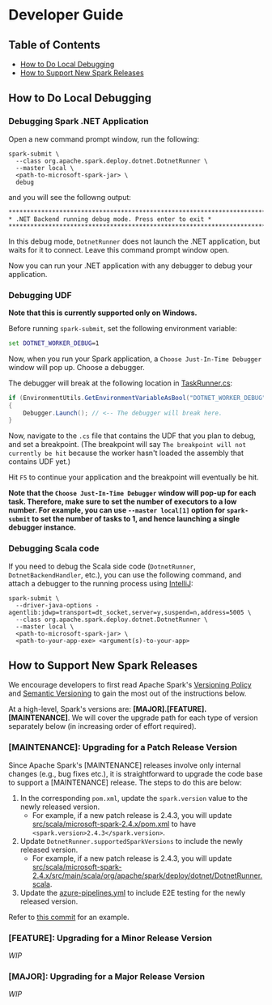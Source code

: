 # Developer Guide

## Table of Contents
- [How to Do Local Debugging](#how-to-do-local-debugging)
- [How to Support New Spark Releases](#how-to-support-new-spark-releases)

## How to Do Local Debugging

### Debugging Spark .NET Application

Open a new command prompt window, run the following:
```shell
spark-submit \
  --class org.apache.spark.deploy.dotnet.DotnetRunner \
  --master local \
  <path-to-microsoft-spark-jar> \
  debug
```
and you will see the followng output:
```
***********************************************************************
* .NET Backend running debug mode. Press enter to exit *
***********************************************************************
```
In this debug mode, `DotnetRunner` does not launch the .NET application, but waits for it to connect. Leave this command prompt window open.

Now you can run your .NET application with any debugger to debug your application.

### Debugging UDF

**Note that this is currently supported only on Windows.**

Before running `spark-submit`, set the following environment variable:
```bat
set DOTNET_WORKER_DEBUG=1
```
Now, when you run your Spark application, a `Choose Just-In-Time Debugger` window will pop up. Choose a debugger.

The debugger will break at the following location in [TaskRunner.cs](../src/csharp/Microsoft.Spark.Worker/TaskRunner.cs):
```C#
if (EnvironmentUtils.GetEnvironmentVariableAsBool("DOTNET_WORKER_DEBUG"))
{
    Debugger.Launch(); // <-- The debugger will break here.
}
```

Now, navigate to the `.cs` file that contains the UDF that you plan to debug, and set a breakpoint. (The breakpoint will say `The breakpoint will not currently be hit` because the worker hasn't loaded the assembly that contains UDF yet.)

Hit `F5` to continue your application and the breakpoint will eventually be hit.

**Note that the `Choose Just-In-Time Debugger` window will pop-up for each task. Therefore, make sure to set the number of executors to a low number. For example, you can use `--master local[1]` option for `spark-submit` to set the number of tasks to 1, and hence launching a single debugger instance.**

### Debugging Scala code

If you need to debug the Scala side code (`DotnetRunner`, `DotnetBackendHandler`, etc.), you can use the following command, and attach a debugger to the running process using [IntelliJ](https://www.jetbrains.com/help/idea/attaching-to-local-process.html):

```shell
spark-submit \
  --driver-java-options -agentlib:jdwp=transport=dt_socket,server=y,suspend=n,address=5005 \
  --class org.apache.spark.deploy.dotnet.DotnetRunner \
  --master local \
  <path-to-microsoft-spark-jar> \
  <path-to-your-app-exe> <argument(s)-to-your-app>
```

## How to Support New Spark Releases

We encourage developers to first read Apache Spark's [Versioning Policy](https://spark.apache.org/versioning-policy.html) and [Semantic Versioning](https://semver.org/) to gain the most out of the instructions below.

At a high-level, Spark's versions are: **[MAJOR].[FEATURE].[MAINTENANCE]**. We will cover the upgrade path for each type of version separately below (in increasing order of effort required).

### [MAINTENANCE]: Upgrading for a Patch Release Version
Since Apache Spark's [MAINTENANCE] releases involve only internal changes (e.g., bug fixes etc.), it is straightforward to upgrade the code base to support a [MAINTENANCE] release. The steps to do this are below:

1. In the corresponding `pom.xml`, update the `spark.version` value to the newly released version.
   * For example, if a new patch release is 2.4.3, you will update [src/scala/microsoft-spark-2.4.x/pom.xml](/src/scala/microsoft-spark-2.4.x/pom.xml) to have `<spark.version>2.4.3</spark.version>`.
2. Update `DotnetRunner.supportedSparkVersions` to include the newly released version.
   * For example, if a new patch release is 2.4.3, you will update [src/scala/microsoft-spark-2.4.x/src/main/scala/org/apache/spark/deploy/dotnet/DotnetRunner.scala](/src/scala/microsoft-spark-2.4.x/src/main/scala/org/apache/spark/deploy/dotnet/DotnetRunner.scala).
3. Update the [azure-pipelines.yml](/azure-pipelines.yml) to include E2E testing for the newly released version.

Refer to [this commit](https://github.com/dotnet/spark/commit/eb26baa46200bfcbe3e1080e650f335853d9990e) for an example.

### [FEATURE]: Upgrading for a Minor Release Version
*WIP*

### [MAJOR]: Upgrading for a Major Release Version
*WIP*
